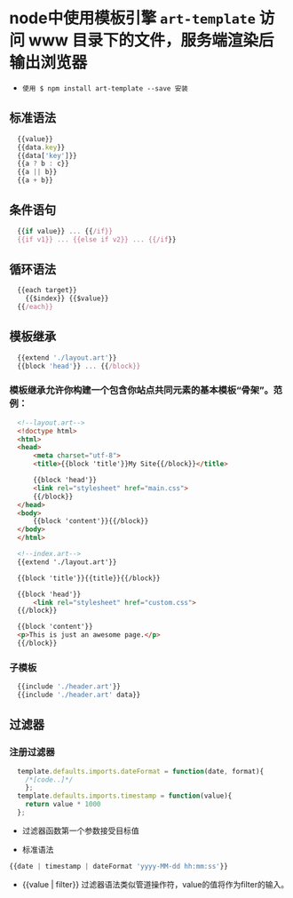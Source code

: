 # node中使用模板引擎 `art-template` 访问 www 目录下的文件，服务端渲染后输出浏览器
- `使用 $ npm install art-template --save 安装 `

## 标准语法
```javascript
  {{value}}
  {{data.key}}
  {{data['key']}}
  {{a ? b : c}}
  {{a || b}}
  {{a + b}}
```

## 条件语句
```javascript
  {{if value}} ... {{/if}}
  {{if v1}} ... {{else if v2}} ... {{/if}}
```

## 循环语法
```javascript
  {{each target}}
    {{$index}} {{$value}}
  {{/each}}
```

## 模板继承
```javascript
  {{extend './layout.art'}}
  {{block 'head'}} ... {{/block}}
```
### 模板继承允许你构建一个包含你站点共同元素的基本模板“骨架”。范例：
```html
  <!--layout.art-->
  <!doctype html>
  <html>
  <head>
      <meta charset="utf-8">
      <title>{{block 'title'}}My Site{{/block}}</title>

      {{block 'head'}}
      <link rel="stylesheet" href="main.css">
      {{/block}}
  </head>
  <body>
      {{block 'content'}}{{/block}}
  </body>
  </html>
```

```html
  <!--index.art-->
  {{extend './layout.art'}}

  {{block 'title'}}{{title}}{{/block}}

  {{block 'head'}}
      <link rel="stylesheet" href="custom.css">
  {{/block}}

  {{block 'content'}}
  <p>This is just an awesome page.</p>
  {{/block}}
```

### 子模板
```javascript
  {{include './header.art'}}
  {{include './header.art' data}}
```
## 过滤器
### 注册过滤器
```javascript
  template.defaults.imports.dateFormat = function(date, format){
    /*[code..]*/
    };
  template.defaults.imports.timestamp = function(value){
    return value * 1000
  };
```
+ 过滤器函数第一个参数接受目标值

- 标准语法
```javascript
{{date | timestamp | dateFormat 'yyyy-MM-dd hh:mm:ss'}}
```
+ {{value | filter}} 过滤器语法类似管道操作符，value的值将作为filter的输入。





